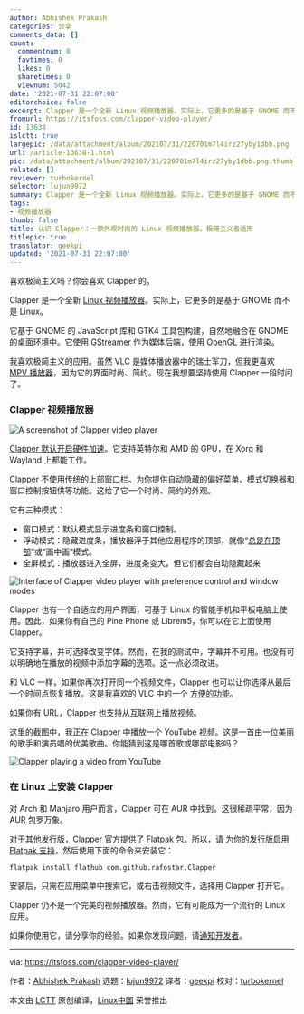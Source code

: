 ```yaml
---
author: Abhishek Prakash
categories: 分享
comments_data: []
count:
  commentnum: 0
  favtimes: 0
  likes: 0
  sharetimes: 0
  viewnum: 5042
date: '2021-07-31 22:07:00'
editorchoice: false
excerpt: Clapper 是一个全新 Linux 视频播放器。实际上，它更多的是基于 GNOME 而不是 Linux。
fromurl: https://itsfoss.com/clapper-video-player/
id: 13638
islctt: true
largepic: /data/attachment/album/202107/31/220701m7l4irz27yby1dbb.png
url: /article-13638-1.html
pic: /data/attachment/album/202107/31/220701m7l4irz27yby1dbb.png.thumb.jpg
related: []
reviewer: turbokernel
selector: lujun9972
summary: Clapper 是一个全新 Linux 视频播放器。实际上，它更多的是基于 GNOME 而不是 Linux。
tags:
- 视频播放器
thumb: false
title: 认识 Clapper：一款外观时尚的 Linux 视频播放器，极简主义者适用
titlepic: true
translator: geekpi
updated: '2021-07-31 22:07:00'
---
```


喜欢极简主义吗？你会喜欢 Clapper 的。


Clapper 是一个全新 [Linux 视频播放器](https://itsfoss.com/video-players-linux/)。实际上，它更多的是基于 GNOME 而不是 Linux。


它基于 GNOME 的 JavaScript 库和 GTK4 工具包构建，自然地融合在 GNOME 的桌面环境中。它使用 [GStreamer](https://gstreamer.freedesktop.org/) 作为媒体后端，使用 [OpenGL](https://www.opengl.org/) 进行渲染。


我喜欢极简主义的应用。虽然 VLC 是媒体播放器中的瑞士军刀，但我更喜欢 [MPV 播放器](https://itsfoss.com/mpv-video-player/)，因为它的界面时尚、简约。现在我想要坚持使用 Clapper 一段时间了。


### Clapper 视频播放器


![A screenshot of Clapper video player](/data/attachment/album/202107/31/220701m7l4irz27yby1dbb.png)


[Clapper 默认开启硬件加速](https://github.com/Rafostar/clapper/wiki/Hardware-acceleration)。它支持英特尔和 AMD 的 GPU，在 Xorg 和 Wayland 上都能工作。


[Clapper](https://github.com/Rafostar/clapper) 不使用传统的上部窗口栏。为你提供自动隐藏的偏好菜单、模式切换器和窗口控制按钮供等功能。这给了它一个时尚、简约的外观。


它有三种模式：


* 窗口模式：默认模式显示进度条和窗口控制。
* 浮动模式：隐藏进度条，播放器浮于其他应用程序的顶部，就像“[总是在顶部](https://itsfoss.com/always-on-top/)”或“画中画”模式。
* 全屏模式：播放器进入全屏，进度条变大，但它们都会自动隐藏起来


![Interface of Clapper video player with preference control and window modes](/data/attachment/album/202107/31/220703uxq4334rqkfh7cql.jpg)


Clapper 也有一个自适应的用户界面，可基于 Linux 的智能手机和平板电脑上使用。因此，如果你有自己的 Pine Phone 或 Librem5，你可以在它上面使用 Clapper。


它支持字幕，并可选择改变字体。然而，在我的测试中，字幕并不可用。也没有可以明确地在播放的视频中添加字幕的选项。这一点必须改进。


和 VLC 一样，如果你再次打开同一个视频文件，Clapper 也可以让你选择从最后一个时间点恢复播放。这是我喜欢的 VLC 中的一个 [方便的功能](https://itsfoss.com/simple-vlc-tips/)。


如果你有 URL，Clapper 也支持从互联网上播放视频。


这里的截图中，我正在 Clapper 中播放一个 YouTube 视频。这是一首由一位美丽的歌手和演员唱的优美歌曲。你能猜到这是哪首歌或哪部电影吗？


![Clapper playing a video from YouTube](/data/attachment/album/202107/31/220705hy8u8hj4ji4s3cdn.jpg)


### 在 Linux 上安装 Clapper


对 Arch 和 Manjaro 用户而言，Clapper 可在 AUR 中找到。这很稀疏平常，因为 AUR 包罗万象。


对于其他发行版，Clapper 官方提供了 [Flatpak 包](https://flathub.org/apps/details/com.github.rafostar.Clapper)。所以，请 [为你的发行版启用 Flatpak 支持](https://itsfoss.com/flatpak-guide/)，然后使用下面的命令来安装它：



```
flatpak install flathub com.github.rafostar.Clapper

```

安装后，只需在应用菜单中搜索它，或右击视频文件，选择用 Clapper 打开它。


Clapper 仍不是一个完美的视频播放器。然而，它有可能成为一个流行的 Linux 应用。


如果你使用它，请分享你的经验。如果你发现问题，请[通知开发者](https://github.com/Rafostar/clapper/issues)。




---


via: <https://itsfoss.com/clapper-video-player/>


作者：[Abhishek Prakash](https://itsfoss.com/author/abhishek/) 选题：[lujun9972](https://github.com/lujun9972) 译者：[geekpi](https://github.com/geekpi) 校对：[turbokernel](https://github.com/turbokernel)


本文由 [LCTT](https://github.com/LCTT/TranslateProject) 原创编译，[Linux中国](https://linux.cn/) 荣誉推出